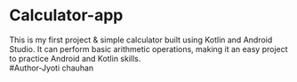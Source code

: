 # Calculator-app
This is my first project &amp; simple calculator built using Kotlin and Android Studio. It can perform basic arithmetic operations, making it an easy project to practice Android and Kotlin skills.  
#Author-Jyoti chauhan
